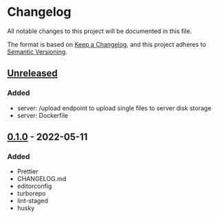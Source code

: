 # Changelog

All notable changes to this project will be documented in this file.

The format is based on [Keep a Changelog](https://keepachangelog.com/en/1.0.0/),
and this project adheres to [Semantic Versioning](https://semver.org/spec/v2.0.0.html).

## [Unreleased]

### Added

- server: /upload endpoint to upload single files to server disk storage
- server: Dockerfile

## [0.1.0] - 2022-05-11

### Added

- Prettier
- CHANGELOG.md
- editorconfig
- turborepo
- lint-staged
- husky

[unreleased]: https://github.com/pherval/fullcycle-teste/compare/v0.1.0...HEAD
[0.1.0]: https://github.com/pherval/fullcycle-teste/releases/tag/v0.1.0
